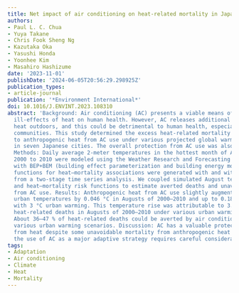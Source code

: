 ```yaml
---
title: Net impact of air conditioning on heat-related mortality in Japanese cities
authors:
- Paul L. C. Chua
- Yuya Takane
- Chris Fook Sheng Ng
- Kazutaka Oka
- Yasushi Honda
- Yoonhee Kim
- Masahiro Hashizume
date: '2023-11-01'
publishDate: '2024-06-05T20:56:29.298925Z'
publication_types:
- article-journal
publication: '*Environment International*'
doi: 10.1016/J.ENVINT.2023.108310
abstract: 'Background: Air conditioning (AC) presents a viable means of tackling the
  ill-effects of heat on human health. However, AC releases additional anthropogenic
  heat outdoors, and this could be detrimental to human health, especially in urban
  communities. This study determined the excess heat-related mortality attributable
  to anthropogenic heat from AC use under various projected global warming scenarios
  in seven Japanese cities. The overall protection from AC use was also measured.
  Methods: Daily average 2-meter temperatures in the hottest month of August from
  2000 to 2010 were modeled using the Weather Research and Forecasting (WRF) model
  with BEP+BEM (building effect parameterization and building energy model). Risk
  functions for heat–mortality associations were generated with and without AC use
  from a two-stage time series analysis. We coupled simulated August temperatures
  and heat–mortality risk functions to estimate averted deaths and unavoidable deaths
  from AC use. Results: Anthropogenic heat from AC use slightly augmented the daily
  urban temperatures by 0.046 °C in Augusts of 2000–2010 and up to 0.181 °C in a future
  with 3 °C urban warming. This temperature rise was attributable to 3.1–3.5 % of
  heat-related deaths in Augusts of 2000–2010 under various urban warming scenarios.
  About 36–47 % of heat-related deaths could be averted by air conditioning use under
  various urban warming scenarios. Discussion: AC has a valuable protective effect
  from heat despite some unavoidable mortality from anthropogenic heat release. Overall,
  the use of AC as a major adaptive strategy requires careful consideration.'
tags:
- Adaptation
- Air conditioning
- Climate
- Heat
- Mortality
---
```

